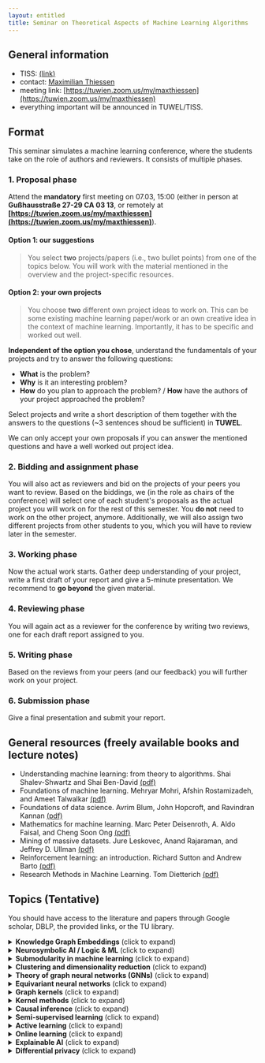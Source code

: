 ```yaml
---
layout: entitled
title: Seminar on Theoretical Aspects of Machine Learning Algorithms
---
```

## General information

- TISS: [(link)](https://tiss.tuwien.ac.at/course/courseAnnouncement.xhtml?dswid=5896&dsrid=205&courseNumber=194102&courseSemester=2021W&locale=en)
- contact: [Maximilian Thiessen](mailto:maximilian.thiessen@tuwien.ac.at)
- meeting link: [https://tuwien.zoom.us/my/maxthiessen](https://tuwien.zoom.us/my/maxthiessen)
- everything important will be announced in TUWEL/TISS.


## Format
This seminar simulates a machine learning conference, where the students take on the role of authors and reviewers. It consists of multiple phases. 

### 1. Proposal phase

Attend the **mandatory** first meeting on 07.03, 15:00 (either in person at **Gußhausstraße 27-29 CA 03 13**, or remotely at **[https://tuwien.zoom.us/my/maxthiessen](https://tuwien.zoom.us/my/maxthiessen)**).

#### Option 1: our suggestions
 > You select **two** projects/papers (i.e., two bullet points) from one of the topics below. You will work with the material mentioned in the overview and the project-specific resources.   

#### Option 2: your own projects
 > You choose **two** different own project ideas to work on. This can be some existing machine learning paper/work or an own creative idea in the context of machine learning. Importantly, it has to be specific and worked out well.

**Independent of the option you chose**, understand the fundamentals of your projects and try to answer the following questions:

- **What** is the problem?
- **Why** is it an interesting problem?
- **How** do you plan to approach the problem? /
**How** have the authors of your project approached the problem?

Select projects and write a short description of them together with the answers to the questions (~3 sentences shoud be sufficient) in **TUWEL**.

We can only accept your own proposals if you can answer the mentioned questions and have a well worked out project idea.

### 2. Bidding and assignment phase
You will also act as reviewers and bid on the projects of your peers you want to review. Based on the biddings, we (in the role as chairs of the conference) will select one of each student's proposals as the actual project you will work on for the rest of this semester. You **do not** need to work on the other project, anymore. Additionally, we will also assign two different projects from other students to you, which you will have to review later in the semester. 

### 3. Working phase
Now the actual work starts. Gather deep understanding of your project, write a first draft of your report and give a 5-minute presentation. We recommend to **go beyond** the given material.

### 4. Reviewing phase
You will again act as a reviewer for the conference by writing two reviews, one for each draft report assigned to you.

### 5. Writing phase
Based on the reviews from your peers (and our feedback) you will further work on your project. 

### 6. Submission phase
Give a final presentation and submit your report.

## General resources (freely available books and lecture notes)

- Understanding machine learning: from theory to algorithms. Shai Shalev-Shwartz and Shai Ben-David [(pdf)](https://www.cs.huji.ac.il/~shais/UnderstandingMachineLearning/copy.html)
- Foundations of machine learning. Mehryar Mohri, Afshin Rostamizadeh, and Ameet Talwalkar [(pdf)](https://cs.nyu.edu/~mohri/mlbook/)
- Foundations of data science. Avrim Blum, John Hopcroft, and Ravindran Kannan [(pdf)](https://www.cs.cornell.edu/jeh/book.pdf)
- Mathematics for machine learning. Marc Peter Deisenroth, A. Aldo Faisal, and Cheng Soon Ong [(pdf)](https://mml-book.github.io/)
- Mining of massive datasets. Jure Leskovec, Anand Rajaraman, and Jeffrey D. Ullman [(pdf)](http://infolab.stanford.edu/~ullman/mmds/book0n.pdf)
- Reinforcement learning: an introduction. Richard Sutton and Andrew Barto [(pdf)](http://incompleteideas.net/book/the-book.html)
- Research Methods in Machine Learning. Tom Dietterich [(pdf)](http://web.engr.oregonstate.edu/~tgd/talks/new-in-ml-2019.pdf)

## Topics (Tentative)
You should have access to the literature and papers through Google scholar, DBLP, the provided links, or the TU library.

<details>
  <summary><b>Knowledge Graph Embeddings</b> (click to expand)</summary>

<p>Overview:</p>
<ul>
<li>"graph representation learning" by William L. Hamilton <a href="https://www.cs.mcgill.ca/~wlh/grl_book/files/GRL_Book.pdf">(pdf)</a></li>
<li>Knowledge Graph Embeddings Tutorial: From Theory to Practice, 2020 (https://kge-tutorial-ecai2020.github.io/)</li>
</ul>
<p>Papers and projects:</p>
<ul>
<li>Knowledge Graph Embeddings (focus on deep learning approaches)
<ul>
<li>Q. Wang, Z. Mao, B. Wang, L. Guo. "Knowledge Graph Embedding: A Survey of Approaches and Applications", 2017</li>
<li>Y. Dai, S. Wang, N. Xiong, W. Guo. "A Survey on Knowledge Graph Embedding: Approaches, Applications and Benchmarks", 2020</li>
<li>M. Wang, L. Qiu, X. Wang. "A Survey on Knowledge Graph Embeddings for Link Prediction", 2021</li>
</ul>
</li>
</ul>

</details>

<details>
  <summary><b>Neurosymbolic AI / Logic & ML</b> (click to expand)</summary>

<p>Overview:</p>
<ul>
<li>Neurosymbolic AI: The 3rd Wave, 2020 (A. Garcez, L. Lamb)</li>
<li>Neural-Symbolic Cognitive Reasoning, 2009 (A. Garcez, L. Lamb)</li>
</ul>
<p>Papers and projects:</p>
<ul>
<li>find your own topic :) (a starting point can be the survey from L. De Raedt, S. Dumancic, R. Manhaeve, G. Marra. "From Statistical Relational to Neuro-Symbolic Artificial Intelligence", 2020)</li>
<li>SAT solving using deep learning
<ul>
<li>D. Selsam, M. Lamm, B. Bünz, P. Liang, D. Dill, L. de Moura. "Learning a SAT Solver from Single-Bit Supervision", 2019</li>
<li>V. Kurin, S. Godil, S. Whiteson, B. Catanzaro. "Improving SAT Solver Heuristics with Graph Networks and Reinforcement Learning", 2019</li>
<li>J. You, H. Wu, C. Barrett, R. Ramanujan, J. Leskovec. "G2SAT: Learning to Generate SAT Formulas", 2019</li>
</ul>
</li>
</ul>

</details>

<details>
  <summary><b>Submodularity in machine learning</b> (click to expand)</summary>

<p>Overview:</p>
<ul>
<li>chapter 1-3 of "Learning with submodular functions: a convex optimization perspective" by Francis Bach, 2013.</li>
<li>introduction to submodularity in machine learning: Stefanie Jegelka - MLSS 2017  <a href="https://www.youtube.com/watch?v=umA8QzY5C54">(youtube-link)</a></li>
</ul>
<p>Papers and projects:</p>
<ul>
<li>submodularity in data subset selection and active learning (Wei, et al. "Submodularity in data subset selection and active learning." ICML 2015)</li>
<li>robust submodular observation selection (Krause, et al. "Robust submodular observation selection." Journal of machine learning research 2008)</li>
<li>submodular function maximization (Krause and Golovin. "Submodular function maximization." 2014)</li>
<li>graph cuts for image segmentation (Blum and Chawla. "Learning from labeled and unlabeled data using graph mincuts." ICML 2001 <strong>and</strong> Jegelka and Bilmes. "Submodularity beyond submodular energies: coupling edges in graph cuts." CVPR 2011)</li>
<li>learning submodular functions (Balcan and Harvey. "Learning submodular functions." ACM symposium on theory of computing 2011)</li>
<li>batch active learning using submodular optimization (Chen and Krause. "Near-optimal batch mode active learning and adaptive submodular optimization." ICML 2013)</li>
</ul>

</details>


<details>
  <summary><b>Clustering and dimensionality reduction</b> (click to expand)</summary>

<p>Overview:</p>
<ul>
<li>chapter 1 and 2 of "Dimension reduction: a guided tour" by Christopher Burges, 2010, <strong>and</strong> chapter 22 (the introduction section before 22.1 and section 22.5) of "Understanding machine learning".</li>
<li>introduction and theoretical overview on clustering: Shai Ben-David Cheriton Symposium 2017 <a href="https://www.youtube.com/watch?v=Pq5d1Y2YpgA">(youtube-link)</a></li>
<li>introduction and overview on probabilistic dimensionality reduction: Neil Lawrence - MLSS 2012 <a href="https://www.youtube.com/watch?v=RmjMLeYXDnI">(youtube-link)</a></li>
</ul>
<p>Papers and projects:</p>
<ul>
<li>kernel PCA and multidimensional scaling (Schölkopf, et al. "Kernel principal component analysis." ICANN 1997 <strong>and</strong> Williams "On a connection between kernel PCA and metric multidimensional scaling." Machine learning 2002)</li>
<li>spectral clustering (Von Luxburg. "A tutorial on spectral clustering." Statistics and computing 2007)</li>
<li>(adaptive) correlation clustering (Bansal, et al. "Correlation clustering." Machine learning 2004 <strong>and</strong> Bressan, Marco, et al. "Correlation clustering with adaptive similarity queries." NeurIPS 2019)</li>
<li>(approximate) k-means++ (Arthur and Vassilvitskii. "k-means++: The advantages of careful seeding." Stanford, 2006 <strong>and</strong> Bachem, Olivier, et al. "Approximate k-means++ in sublinear time." AAAI 2016)</li>
<li>clustering under approximation stability (Balcan, et al. "Clustering under approximation stability." Journal of the ACM 2013)</li>
<li>auto-encoders and generative adversarial nets (Diederik and Welling "Auto-encoding variational Bayes" ICLR 2014 <strong>and</strong> Goodfellow, et al. "Generative adversarial nets" NIPS 2014 <strong>and</strong> Tolstikhin, et al. "Wasserstein auto-encoders" ICLR 2018)</li>
</ul>

</details>

<details>
  <summary><b>Theory of graph neural networks (GNNs)</b> (click to expand)</summary>

<p>Overview:</p>
<ul>
<li>chapter 1 and 5 of "Graph representation learning" by William L. Hamilton <a href="https://www.cs.mcgill.ca/~wlh/grl_book/">(pdf)</a></li>
<li>Xu, et al. "How Powerful are Graph Neural Networks?" ICLR 2019</li>
<li>introduction and overview on graph neural networks: Petar Veličković - Tensorflow Tech Talks 2021 <a href="https://www.youtube.com/watch?v=8owQBFAHw7E">(youtube-link)</a></li>
</ul>
<p>Papers and topics:</p>
<ul>
<li>k-dimensional Weisfeiler Leman and GNNs (Morris, et al. "Weisfeiler and Leman Go Neural: Higher-order Graph Neural Networks." AAAI 2019 <strong>and</strong> Morris, et al. "Weisfeiler and Leman go sparse: Towards scalable
higher-order graph embeddings." NeurIPS 2020)</li>
<li>subgraph counts and GNNs (Barceló, et al. "Graph Neural Networks with Local Graph Parameters" arXiv:2106.06707 2021 <strong>and</strong> Chen, et al. "Can Graph Neural Networks Count Substructures? NeurIPS 2020)</li>
<li>homomorphisms and GNNs (NT and Maehara "Graph Homomorphism Convolution." ICML 2020 <strong>and</strong> Dell, et al. "Lovász Meets Weisfeiler and Leman." ICALP 2018)</li>
</ul>

</details>

<details>
  <summary><b>Equivariant neural networks</b> (click to expand)</summary>


<p>Overview:</p>
<ul>
<li>chapter 8 "equivariant neural networks" of "Deep learning for molecules and materials" by Andrew D. White, 2021. <a href="https://whitead.github.io/dmol-book/dl/Equivariant.html">(pdf)</a></li>
<li>introduction to equivariance: Taco Cohen and Risi Kondor - Neurips 2020 Tutorial (first half) <a href="https://slideslive.com/38943570/equivariant-networks">(slideslive-link)</a></li>
</ul>
<p>Papers and projects:</p>
<ul>
<li>group equivariance (Esteves. "Theoretical aspects of group equivariant neural networks", <a href="https://arxiv.org/abs/2004.05154">arXiv 2020</a>)</li>
<li>equivariant CNNS on homogeneous spaces (Cohen, et al. "A General theory of equivariant CNNs on homogeneous spaces." Neurips 2019)</li>
</ul>

</details>

<details>
  <summary><b>Graph kernels</b> (click to expand)</summary>

<p>Overview:</p>
<ul>
<li>first 23 pages of "A survey on graph kernels" (Applied Network Science 2019) by Nils M. Kriege, et al.</li>
<li>practical motivation for graph kernels in computational biology: Karsten Borgwardt -  MLSS 2013 (the first 35 minutes) <a href="https://www.youtube.com/watch?v=Id1iOqeJaZY">(youtube-link)</a></li>
</ul>
<p>Papers and topics:</p>
<ul>
<li>hardness and expressivity (Gärtner, et al. "On graph kernels: Hardness results and efficient alternatives." COLT 2003 <strong>and</strong> Ramon and Gärtner. "Expressivity versus efficiency of graph kernels." Workshop on mining graphs, trees and sequences 2003)</li>
<li>(k-dimensional) Weisfeiler-Lehman kernel (Shervashidze, et al. "Weisfeiler-Lehman graph kernels." Journal of machine learning research 2011 <strong>and</strong> Morris, et al. "Glocalized Weisfeiler-Lehman graph kernels: Global-local feature maps of graphs." ICDM 2017)</li>
<li>mutiple and deep graph kernel learning (Aiolli, et al. "Multiple graph-kernel learning" <strong>and</strong> Yanardag and Vishwanathan. "Deep graph kernels." SIGKDD 2015)</li>
</ul>

</details>

<details>
  <summary><b>Kernel methods</b> (click to expand)</summary>

<p>Overview:</p>
<ul>
<li>chapters 1 and 2 of "Learning with kernels" by Bernhard Schölkopf and Alex Smola, 2002 <a href="http://agbs.kyb.tuebingen.mpg.de/lwk/">(pdf)</a></li>
<li>introduction to kernels: Bernhard Schölkopf - MLSS 2013 <a href="https://www.youtube.com/watch?v=uzWgB1VO9xQ">(youtube-link)</a></li>
</ul>
<p>Papers and projects:</p>
<ul>
<li>Nyström method (Drineas and Mahoney. "On the Nyström method for approximating a Gram matrix for improved kernel-based learning." Journal of machine learning research 2005 <strong>and</strong> Kumar, et al. "Sampling methods for the Nyström method." Journal of machine learning research 2012)</li>
<li>Nyström method with kernel k-means++ samples as landmarks (Drineas and Mahoney. "On the Nyström method for approximating a Gram matrix for improved kernel-based learning." Journal of machine learning research 2005 <strong>and</strong> Oglic and Gärtner. "Nyström method with kernel k-means++ samples as landmarks."  ICML 2017)</li>
<li>random features (Rahimi and Recht. "Random features for large-scale kernel machines." NIPS 2007 <strong>and</strong> Le, et al. "Fastfood: approximate kernel expansions in loglinear time." ICML 2013)</li>
<li>neural tangent kernel (Jacot, et al. "Neural tangent kernel: convergence and generalization in neural networks." NIPS 2018)</li>
</ul>

</details>

<details>
  <summary><b>Causal inference</b> (click to expand)</summary>
 
<p>Overview:</p>
<ul>
<li>chapter 1 to 3 of "Elements of causal inference" by Jonas Peters, Dominik Janzing, and Bernhard Schölkopf, 2017 <a href="https://mitpress.mit.edu/books/elements-causal-inference">(pdf)</a></li>
<li>introduction to causal inference: Bernhard Schölkopf - MLSS 2020 <a href="https://www.youtube.com/watch?v=btmJtThWmhA">(youtube-link)</a></li>
</ul>
<p>Papers and projects:</p>
<ul>
<li>transfer learning (Rojas-Carulla, et al. "Invariant models for causal transfer learning." Journal of machine learning research 2019)</li>
<li>causality and semi-supervised learning (chapter 5 of "Elements of causal inference" <strong>and</strong> Schölkopf, et al. "On causal and anticausal learning." ICML 2012)</li>
</ul>

</details>

<details>
  <summary><b>Semi-supervised learning</b> (click to expand)</summary>

<p>Overview:</p>
<ul>
<li>first chapter/introduction of "Semi-supervised learning" (SSL) by Olivier Chapelle, Bernhard Schölkopf, and Alexander Zien, 2006 <a href="http://olivier.chapelle.cc/ssl-book/ssl_toc.pdf">(pdf)</a></li>
<li>introduction to semi-supervised learning: Tom Mitchell - Carnegie Mellon University 2011 <a href="https://www.youtube.com/watch?v=OMRlnKupsXM">(youtube-link)</a></li>
</ul>
<p>Papers and projects:</p>
<ul>
<li>transductive support vector machines (chapter 6 in SSL by Thorsten Joachims)</li>
<li>large-margin semi-supervised learning (Wang, et al. "On efficient large margin semisupervised learning: method and theory." Journal of machine learning research 2009)</li>
<li>label propagation and quadratic criterion (chapter 11 in SSL by Yoshua Bengio, Olivier Delalleau and Nicolas Le Roux)</li>
<li>PAC model for semi-supervised learning (chapter 22 of SSL by Maria-Florina Balcan and Avrim Blum)</li>
<li>generalization error bounds (Rigollet. "Generalization error bounds in semi-supervised classification under the cluster assumption." Journal of machine learning research 2007)</li>
<li>regularization and semi-supervised learning on graphs (Belkin, et al. "Regularization and semi-supervised learning on large graphs." COLT 2004)</li>
<li>manifold regularization (Belkin, et al. "Manifold regularization: A geometric framework for learning from labeled and unlabeled examples." Journal of machine learning research 2006)</li>
<li>label propagation (Zhu, et al. "Semi-supervised learning using Gaussian fields and harmonic functions." ICML 2003 <strong>and</strong> Zhou, et al. "Learning with local and global consistency." NIPS 2004)</li>
<li>normalized cuts (Shi and Malik "Normalized cuts and image segmentation." IEEE TPAMI Journal 2000 <strong>and</strong> Joachims "Transductive learning via spectral graph partitioning." AAAI 2003)</li>
</ul>

</details>

<details>
  <summary><b>Active learning</b> (click to expand)</summary>

<p>Overview:</p>
<ul>
<li>chapter 1 "Automating inquiry" of Burr Settles' "Active learning" book, 2012.</li>
<li>introduction and recent research: Rob Nowak and Steve Hanneke - ICML 2019 tutorial <a href="https://youtube.videoken.com/embed/0TADiY7iPAc">(youtube-link)</a></li>
</ul>
<p>Papers and projects:</p>
<ul>
<li>active learning with graph cuts (Blum and Chawla. "Learning from labeled and unlabeled data using graph mincuts." ICML 2001 <strong>and</strong> Guillory and Bilmes. "Label selection on graphs." NIPS 2009):</li>
<li>agnostic/noisy active learning (Balcan, et al. "Agnostic active learning." Journal of computer and system sciences 2009 <strong>and</strong> Beygelzimer, et al. "Importance weighted active learning.")</li>
<li>active nearest-neighbour learning (Kontorovich, et al. "Active nearest-neighbor learning in metric spaces." Journal of machine learning research 2017)</li>
<li>active learning on trees and graphs (Cesa-Bianchi, et al. "Active learning on trees and graphs", COLT 2013)</li>
<li>shortest-path-based active learning (Dasarathy, et al. "S2: an efficient graph based active learning algorithm with application to nonparametric classification." COLT 2015)</li>
</ul>

</details>

<details>
  <summary><b>Online learning</b> (click to expand)</summary>

<p>Overview:</p>
<ul>
<li>chapter 1 of "A modern introduction to online learning" by Francesco Orabona, 2020.</li>
<li>introduction to online learning (iterative learning / streaming settings): Nicolò Cesa-Bianchi - Mediterranean Machine Learning school 2021 <a href="https://www.youtube.com/watch?v=M6DNMESf5Xk">(youtube-link)</a></li>
</ul>
<p>Papers and projects:</p>
<ul>
<li>weighed majority and Littlestone dimension (Littlestone and Warmuth. "The weighted majority algorithm." Information and computation 1994 <strong>and</strong> Littlestone "Learning quickly when irrelevant attributes abound: A new linear-threshold algorithm." Machine Learning 1988).</li>
<li>online (sub-)gradient descent (chapter 2-4 of "A modern introduction to online learning", Francesco Orabona, 2020)</li>
<li>bandits and expert advice (introduction and chapter 1,5,6 of "Introduction to multi-armed bandits", Aleksandrs Slivkins, 2019)</li>
<li>(online) learning with partial orders (Gärtner and  Garriga. "The cost of learning directed cuts." ECML 2007 <strong>and</strong> Missura and Gärtner. "Predicting dynamic difficulty." NIPS 2011)</li>
</ul>

</details>

<details>
  <summary><b>Explainable AI</b> (click to expand)</summary>
  
<p>Overview:</p>
<ul>
  <li>Došilović, Filip Karlo, Mario Brčić, and Nikica Hlupić. "Explainable artificial intelligence: A survey." MIPRO 2018</li>
  <li> Samek, Wojciech, and Klaus-Robert Müller. "Towards explainable artificial intelligence." Explainable AI: interpreting, explaining and visualizing deep learning." Springer, Cham, 2019 </li>
</ul>
<p>Papers and projects:</p>
<ul>
  <li>interpreting model predictions with SHAP and LIME (Ribeiro, Marco Tulio, Sameer Singh, and Carlos Guestrin. ""Why should i trust you?" Explaining the predictions of any classifier." ACM SIGKDD 2016 <b>and</b> Lundberg, Scott M., and Su-In Lee. "A unified approach to interpreting model predictions." NIPS 2017</li>
  <li>nonlinear classifiers (Montavon, Grégoire, et al. "Explaining nonlinear classification decisions with deep taylor decomposition." Pattern recognition, 2017)</li>
</ul>

</details>

<details>
  <summary><b>Differential privacy</b> (click to expand)</summary>
  
<p>Overview:</p>
<ul>
  <li>Dwork, Cynthia. "Differential privacy: A survey of results." International conference on theory and applications of models of computation. Springer, 2008)</li>
  <li> Chapter 2 of: Dwork, Cynthia, and Aaron Roth. "The algorithmic foundations of differential privacy." Found. Trends Theor. Comput. Sci. 9.3-4 2014 </li>
</ul>
<p>Papers and projects:</p>
<ul>
  <li>differential privacy and deep learning (Chen, Xiangyi, Steven Z. Wu, and Mingyi Hong. "Understanding gradient clipping in private SGD: A geometric perspective." NeurIPS 2020)</li>
  <li>(extensions of) gaussian mechanism (Balle, Borja, and Yu-Xiang Wang. "Improving the gaussian mechanism for differential privacy: Analytical calibration and optimal denoising." International Conference on Machine Learning. PMLR, 2018)</li>
</ul>

</details>
